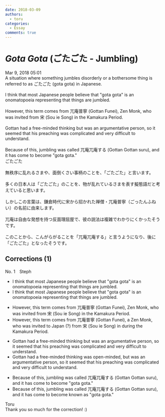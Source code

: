 ```yaml
---
date: 2018-03-09
authors:
  - toru
categories:
  - Essay
comments: true
---
```


# <strong><em>Gota Gota</strong></em> (ごたごた - Jumbling)
<div class="date">Mar 9, 2018 05:01</div>
<div id="post"><div id="body_show_ori">
A situation where something jumbles disorderly or a bothersome thing is referred to as ごたごた (gota gota) in Japanese.<br/><br/>I think that most Japanese people believe that "gota gota" is an onomatopoeia representing that things are jumbled.<br/><br/>However, this term comes from 兀庵普寧 (Gottan Funei), Zen Monk,  who was invited from 宋 (Sou ie Song) in the Kamakura Period.<br/><br/>Gottan had a free-minded thinking but was an argumentative person, so it seemed that his preaching was complicated and very difficult to understand.<br/><br/>Because of this, jumbling was called 兀庵兀庵する (Gottan Gottan suru), and it has come to become "gota gota."
</div></div>

<!-- more -->

<div id="post_ja"><div id="body_show_mo">
ごたごた<br/><br/>無秩序に乱れるさまや、面倒くさい事柄のことを、「ごたごた」と言います。<br/><br/>多くの日本人は「ごたごた」のことを、物が乱れているさまを表す擬態語だと考えていると思います。<br/><br/>しかしこの言葉は、鎌倉時代に宋から招かれた禅僧・兀庵普寧（ごったんふねい）の名前に由来します。<br/><br/>兀庵は自由な発想を持つ反面理屈屋で、彼の説法は複雑でわかりにくかったそうです。<br/><br/>このことから、こんがらがることを「兀庵兀庵する」と言うようになり、後に「ごたごた」となったそうです。
</div></div>

## Corrections (1)
<div id="block"><div class="first_name"> No. 1　<span class="just_name">Steph</span></div><div id="block2">
<ul class="correction_field">
<li class="incorrect">I think that most Japanese people believe that "gota gota" is an onomatopoeia representing that things are jumbled.</li>
<li class="corrected correct">
I think <span class="sline">that</span> most Japanese people believe <span class="sline">that</span> "gota gota" is an onomatopoeia representing that things are jumbled.
</li>
</ul>
<ul class="correction_field">
<li class="incorrect">However, this term comes from 兀庵普寧 (Gottan Funei), Zen Monk,  who was invited from 宋 (Sou ie Song) in the Kamakura Period.</li>
<li class="corrected correct">
However, this term comes from 兀庵普寧 (Gottan Funei), <span class="f_red">a</span> Zen Monk, who was invited <span class="f_blue">to Japan (?) </span>from 宋 (Sou ie Song) <span class="sline">in</span> <span class="f_red">during</span> the Kamakura Period.
</li>
</ul>
<ul class="correction_field">
<li class="incorrect">Gottan had a free-minded thinking but was an argumentative person, so it seemed that his preaching was complicated and very difficult to understand.</li>
<li class="corrected correct">
Gottan <span class="sline">had a free-minded thinking</span> <span class="f_red">was open-minded,</span> but was an argumentative person, so it seemed that his preaching was complicated and very difficult to understand.
</li>
</ul>
<ul class="correction_field">
<li class="incorrect">Because of this, jumbling was called 兀庵兀庵する (Gottan Gottan suru), and it has come to become "gota gota."</li>
<li class="corrected correct">
Because of this, jumbling was called 兀庵兀庵する (Gottan Gottan suru), and it has <span class="sline">come to</span> become <span class="f_red">known as</span> "gota gota."
</li>
</ul>
</div><div class="name"><span class="just_name">Toru</span><br>
Thank you so much for the correction! :)
</div>
</div>
